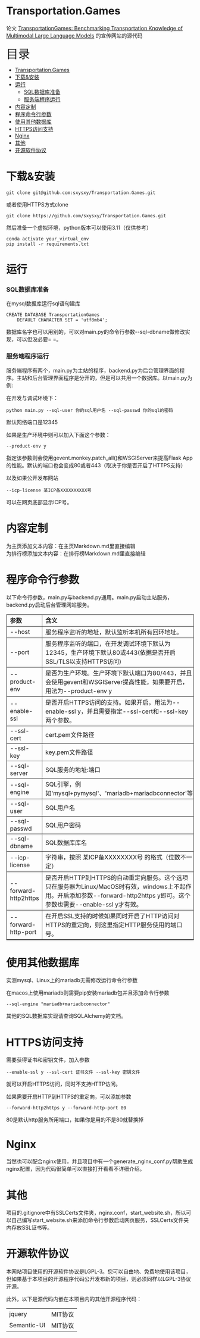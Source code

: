 # Transportation.Games
论文 <a href="https://arxiv.org/abs/2401.04471">TransportationGames: Benchmarking Transportation Knowledge of Multimodal Large Language Models</a> 的宣传网站的源代码

<div style="font-size:32px">目录</div>

- [Transportation.Games](#transportationgames)
- [下载\&安装](#下载安装)
- [运行](#运行)
    - [SQL数据库准备](#sql数据库准备)
    - [服务端程序运行](#服务端程序运行)
- [内容定制](#内容定制)
- [程序命令行参数](#程序命令行参数)
- [使用其他数据库](#使用其他数据库)
- [HTTPS访问支持](#https访问支持)
- [Nginx](#nginx)
- [其他](#其他)
- [开源软件协议](#开源软件协议)


# 下载&安装

```
git clone git@github.com:sxysxy/Transportation.Games.git 
```

或者使用HTTPS方式clone 

```
git clone https://github.com/sxysxy/Transportation.Games.git
```

然后准备一个虚拟环境，python版本可以使用3.11（仅供参考）

```
conda activate your_virtual_env
pip install -r requirements.txt
```

# 运行

### SQL数据库准备

在mysql数据库运行sql语句建库
```
CREATE DATABASE TransportationGames
    DEFAULT CHARACTER SET = 'utf8mb4';
```

数据库名字也可以用别的，可以对main.py的命令行参数--sql-dbname做修改实现，可以但没必要= =。

### 服务端程序运行

服务端程序有两个，main.py为主站的程序，backend.py为后台管理界面的程序。主站和后台管理界面程序是分开的，但是可以共用一个数据库。以main.py为例:

在开发与调试环境下：

```
python main.py --sql-user 你的sql用户名 --sql-passwd 你的sql的密码
```

默认网络端口是12345

如果是生产环境中则可以加入下面这个参数：

```
--product-env y
```

指定该参数则会使用gevent.monkey.patch_all()和WSGIServer来提高Flask App的性能。默认的端口也会变成80或者443（取决于你是否开启了HTTPS支持）

以及如果公开发布网站

```
--icp-license 某ICP备XXXXXXXXXX号
```

可以在网页底部显示ICP号。


# 内容定制

为主页添加文本内容：在主页Markdown.md里直接编辑  
为排行榜添加文本内容：在排行榜Markdown.md里直接编辑

# 程序命令行参数

以下命令行参数，main.py与backend.py通用。main.py启动主站服务，backend.py启动后台管理网站服务。

<table border=1, style="width:100%">
<thead>
<tr><td><b>参数</b></td> <td><b>含义</b></td> <td><b>默认值</b></td></tr>
</thead>
<tbody>
<tr><td>--host</td><td>服务程序监听的地址，默认监听本机所有回环地址。</td><td>0.0.0.0</td></tr>
<tr><td>--port</td><td>服务程序监听的端口，在开发调试环境下默认为12345，生产环境下默认80或443(依据是否开启SSL/TLS以支持HTTPS访问)</td><td>12345/80/443</td>
<tr><td>--product-env</td><td>是否为生产环境。生产环境下默认端口为80/443，并且会使用gevent和WSGIServer提高性能，如果要开启，用法为--product-env y</td> <td>默认关闭</td></tr>
<tr><td>--enable-ssl</td><td>是否开启HTTPS访问的支持。如果开启，用法为--enable-ssl y，并且需要指定--ssl-cert和--ssl-key两个参数。</td><td>默认关闭</td></tr>
<tr><td>--ssl-cert</td><td>cert.pem文件路径</td><td>空</td></tr>
<tr><td>--ssl-key</td><td>key.pem文件路径</td><td>空</td></tr>
<tr><td>--sql-server</td><td>SQL服务的地址:端口</td><td>localhost:3306</td></tr>
<tr><td>--sql-engine</td><td>SQL引擎，例如'mysql+pymysql'、'mariadb+mariadbconnector'等</td><td>mysql+pymysql</td></tr>
<tr><td>--sql-user</td><td>SQL用户名</td><td>空，需要指定</td></tr>
<tr><td>--sql-passwd</td><td>SQL用户密码</td><td>空，需要指定</td></tr>
<tr><td>--sql-dbname</td><td>SQL数据库库名</td><td>TransportationGames</td></tr>
<tr><td>--icp-license</td><td>字符串，按照 某ICP备XXXXXXXX号 的格式（位数不一定）</td><td>空，如果不指定，则不显示icp备案信息</td></tr>
<tr><td>--forward-http2https</td><td>是否开启HTTP到HTTPS的自动重定向服务。这个选项只在服务器为Linux/MacOS时有效，windows上不起作用。开启添加参数--forward-http2https y即可。这个参数也需要--enable-ssl y才有效。</td><td>默认关闭</td><td></td></tr>
<tr><td>--forward-http-port</td><td>在开启SSL支持的时候如果同时开启了HTTP访问对HTTPS的重定向，则这里指定HTTP服务使用的端口号。</td><td>80</td></tr>
</tbody>
</table>

# 使用其他数据库

实测mysql、Linux上的mariadb无需修改运行命令行参数

在macos上使用mariadb则需要pip安装mariadb包并且添加命令行参数

```
--sql-engine "mariadb+mariadbconnector"
```

其他的SQL数据库实现请查询SQLAlchemy的文档。


# HTTPS访问支持

需要获得证书和密钥文件，加入参数

```
--enable-ssl y --ssl-cert 证书文件 --ssl-key 密钥文件
```

就可以开启HTTPS访问，同时不支持HTTP访问。

如果需要开启HTTP到HTTPS的重定向，可以添加参数

```
--forward-http2https y --forward-http-port 80
```

80是默认http服务所用端口，如果你是用的不是80就替换掉

# Nginx

当然也可以配合nginx使用，并且项目中有一个generate_nginx_conf.py帮助生成nginx配置，因为代码很简单可以直接打开看看不详细介绍。

# 其他

项目的.gitignore中有SSLCerts文件夹，nginx.conf，start_website.sh，所以可以自己编写start_website.sh来添加命令行参数启动网页服务，SSLCerts文件夹内存放SSL证书等。

# 开源软件协议

本网站项目使用的开源软件协议是LGPL-3。您可以自由地、免费地使用该项目，但如果基于本项目的开源程序代码公开发布新的项目，则必须同样以LGPL-3协议开源。

此外，以下是源代码内嵌在本项目内的其他开源程序代码：

<table>
<tbody>
<tr> <td>jquery</td> </td> <td> MIT协议 </td> </tr>
<tr> <td>Semantic-UI</td> <td> MIT协议 </tr>
</tobyd>
</table>
